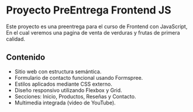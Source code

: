 # Proyecto PreEntrega Frontend JS

Este proyecto es una preentrega para el curso de Frontend con JavaScript, En el cual veremos una pagina de venta de verduras y frutas de primera calidad.


## Contenido

- Sitio web con estructura semántica.
- Formulario de contacto funcional usando Formspree.
- Estilos aplicados mediante CSS externo.
- Diseño responsivo utilizando Flexbox y Grid.
- Secciones: Inicio, Productos, Reseñas y Contacto.
- Multimedia integrada (video de YouTube).
